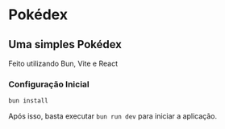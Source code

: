 # Pokédex
## Uma simples Pokédex

Feito utilizando Bun, Vite e React

### Configuração Inicial
```sh
bun install
```

Após isso, basta executar `bun run dev` para iniciar a aplicação.
